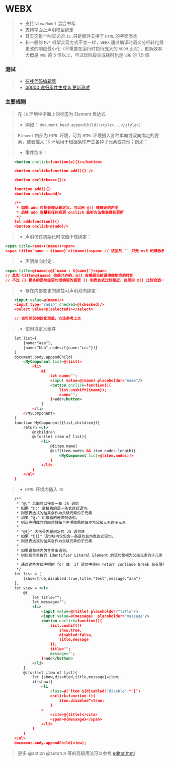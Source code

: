 # WEBX

> * 支持 `View` `Model` 混合书写
> * 支持字面上声明模型绑定
> * 其实这是个响应式的 `JS` ,只是额外支持了 `HTML` 的字面表达
> * 和一般的 `MV*` 框架实现方式不太一样，`WEBX` 通过编译时语义分析转化将更改的响应最小化（不需要在运行时执行庞大的 `VDOM` 比对），更新效率大概是 `VUE` 的 5 倍以上，不过现阶段生成耗时也是 `VUE` 的 1.5 倍

### 测试
> * [在线代码编辑器](https://feff01.github.io/WEBX/dist/editor.html)
> * [40000 递归组件生成 & 更新测试](https://feff01.github.io/WEBX/dist/performance-webx.html)

### 主要规则

> 在 `JS` 环境中字面上的标签为 Element 表达式

> * 例如： `document.head.appendChild(<style>...</style>)`

> `Element` 内部为 `HTML` 环境，可为 `HTML` 环境插入各种单向或双向绑定的要素，或者插入 `JS` 环境用于根据条件产生各种子元素或其他；例如：

> * 事件监听：
```xml
    <button onclick=function(e){}></button>

    <button onclick=function add(){} /> 

    <button onclick=e=>{}/> 

    function add(){}
    <button onclick=add/> 

    /**
     * 如果 add 可能会被从新定义，可以用 @() 做绑定的声明
     * 后续 add 变量有任何变更 onclick 监听方法都会得到更新
     */
    let add=function(){}
    <button onclick=@(add)/> 
```
> * 声明仅在初始化时取值不做绑定：
```xml
<span title=name>((name))<span>
<span title=`name : ${name}`>((name))<span> // 这里的 `` 只是 es6 的模板表达式，属性 = 右边可以是几乎所有的表达式
```
> * 声明单向绑定：
```xml 
<span title=@(name)>@{`name : ${name}`}<span>  
// 其实 title=@{name} 也是允许的，@{} 会根据当前语境做相应的转化
// 不过 {} 更多的是块级语句或模板的意思 () 和表达式比较接近，这里用 @() 比较合适一点
```

> * 存在内部变更的属性可声明双向绑定：
```xml
    <input value=@(name)/>
    <input type="radio" checked=@(checked)/>
    <select value=@(selected)></select>

    // 也可以仅初始化取值，方法参考上文
```


> * 使用自定义组件
```xml
    let list=[
        {name:"aaa"},
        {name:"bbb",nodes:[{name:"ccc"}]}
    ]
    document.body.appendChild(
        <MyComponent list=@(list)>
            <li>
                @{
                    let name="";
                    <input value=@(name) placeholder="name"/>
                    <button onclick=function(){
                        list.unshift({name});
                        name="";
                    }>add</button>
                }
            </li>
        </MyComponent>
    )
    function MyComponent({list,children}){
        return <ul>
            @:children
            @:for(let item of list){
                <li>
                    @{item.name}
                    @:if(item.nodes && item.nodes.length){
                        <MyComponent list=@(item.nodes)/>
                    }
                </li>
            }
        </ul>
    }

```

> * `HTML` 环境内插入 `JS`  
```xml
    /**
     * "@:" 后面可以接着一条 JS 语句
     * 如果 "@:" 后接着的是一条表达式语句，
     * 则该表达式的结果会作为父级元素的子元素
     * 如果 "@:" 后接着的是声明语句，
     * 则该声明成立的同时将每个声明结果的值作为父级元素的子元素
     * 
     * "@{}" 大括号内是绑定的 JS 语句块  
     * 如果 "@{}" 语句块内仅包含一条语句且为表达式语句，
     * 则该表达式的结果会作为父级元素的子元素
     * 
     * 如果语句块内包含多条语句，
     * 则仅包含单独的 Identifier Literal Element 的语句都视为父级元素的子元素
     * 
     * 通过这些方式声明的 for 或  if 语句中使用 return continue break 会有限制，不过影响不大后续取消限制或列出
     */
    let list = [
        {show:true,disabled:true,title:"test",message:"aaa"}
    ];
    let view = <ul>
        @{
            let title="";
            let message="";
            <li>
                <input value=@(title) placeholder="title"/>
                <input value=@(message)  placeholder="message"/>
                <button onclick=function(){
                    list.unshift({
                        show:true,
                        disabled:false,
                        title,message
                    });
                    title="";
                    message="";
                }>add</button>
            </li>
        }
        @:for(let item of list){
            let {show,disabled,title,message}=item;
            if(show){
                <li 
                    class=@(`item ${disabled?"disable":""}`)
                    onclick=function (){
                        item.disabled^=true;
                    }
                >
                    <cite>@{title}</cite>
                    <span>@{message}</span>
                </li>
            }
        }
    </ul>
    document.body.appendChild(view);
```


> 更多 @action @autorun 等的高级用法可以参考 [editor.html](https://feff01.github.io/WEBX/dist/editor.html)







 
